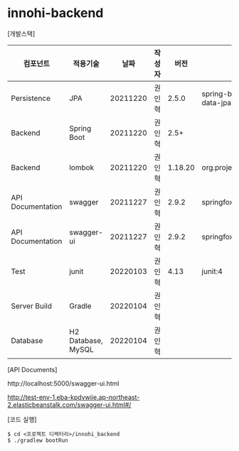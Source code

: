# innohi-backend

[개발스택]

|컴포넌트|적용기술|날짜|작성자|버전|비고|
|---|---|------|---|---|-----|
Persistence|JPA|20211220|권인혁|2.5.0|spring-boot-starter-data-jpa|
Backend|Spring Boot|20211220|권인혁|2.5+||
Backend|lombok|20211220|권인혁|1.18.20|org.projectlombok:lombok|
API Documentation|swagger|20211227|권인혁|2.9.2|springfox-swagger2|
API Documentation|swagger-ui|20211227|권인혁|2.9.2|springfox-swagger-ui|
Test|junit|20220103|권인혁|4.13|junit:4|
Server Build|Gradle|20220104|권인혁|||
Database|H2 Database, MySQL|20220104|권인혁|||

[API Documents]

http://localhost:5000/swagger-ui.html

http://test-env-1.eba-kpdvwiie.ap-northeast-2.elasticbeanstalk.com/swagger-ui.html#/

[코드 실행]

```
$ cd <프로젝트 디렉터리>/innohi_backend
$ ./gradlew bootRun
```
